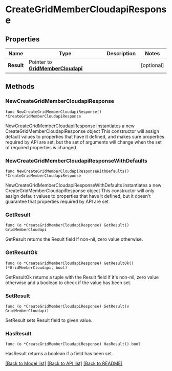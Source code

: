 # CreateGridMemberCloudapiResponse

## Properties

Name | Type | Description | Notes
------------ | ------------- | ------------- | -------------
**Result** | Pointer to [**GridMemberCloudapi**](GridMemberCloudapi.md) |  | [optional] 

## Methods

### NewCreateGridMemberCloudapiResponse

`func NewCreateGridMemberCloudapiResponse() *CreateGridMemberCloudapiResponse`

NewCreateGridMemberCloudapiResponse instantiates a new CreateGridMemberCloudapiResponse object
This constructor will assign default values to properties that have it defined,
and makes sure properties required by API are set, but the set of arguments
will change when the set of required properties is changed

### NewCreateGridMemberCloudapiResponseWithDefaults

`func NewCreateGridMemberCloudapiResponseWithDefaults() *CreateGridMemberCloudapiResponse`

NewCreateGridMemberCloudapiResponseWithDefaults instantiates a new CreateGridMemberCloudapiResponse object
This constructor will only assign default values to properties that have it defined,
but it doesn't guarantee that properties required by API are set

### GetResult

`func (o *CreateGridMemberCloudapiResponse) GetResult() GridMemberCloudapi`

GetResult returns the Result field if non-nil, zero value otherwise.

### GetResultOk

`func (o *CreateGridMemberCloudapiResponse) GetResultOk() (*GridMemberCloudapi, bool)`

GetResultOk returns a tuple with the Result field if it's non-nil, zero value otherwise
and a boolean to check if the value has been set.

### SetResult

`func (o *CreateGridMemberCloudapiResponse) SetResult(v GridMemberCloudapi)`

SetResult sets Result field to given value.

### HasResult

`func (o *CreateGridMemberCloudapiResponse) HasResult() bool`

HasResult returns a boolean if a field has been set.


[[Back to Model list]](../README.md#documentation-for-models) [[Back to API list]](../README.md#documentation-for-api-endpoints) [[Back to README]](../README.md)


